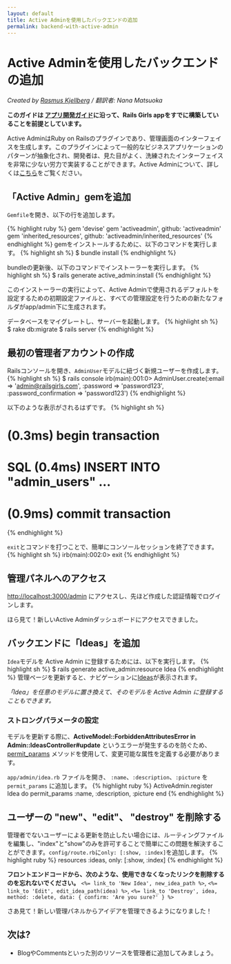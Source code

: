 ```yaml
---
layout: default
title: Active Adminを使用したバックエンドの追加
permalink: backend-with-active-admin
---
```


# Active Adminを使用したバックエンドの追加

*Created by [Rasmus Kjellberg](https://www.rasmuskjellberg.se) / 翻訳者: Nana Matsuoka*

**このガイドは [アプリ開発ガイド](/app)に沿って、Rails Girls appをすでに構築していることを前提としています。**

Active AdminはRuby on Railsのプラグインであり、管理画面のインターフェイスを生成します。このプラグインによって一般的なビジネスアプリケーションのパターンが抽象化され、開発者は、見た目がよく、洗練されたインターフェイスを非常に少ない労力で実装することができます。Active Adminについて、詳しくは[こちら](http://activeadmin.info/)をご覧ください。

## 「Active Admin」gemを追加
`Gemfile`を開き、以下の行を追加します。

{% highlight ruby %}
gem 'devise'
gem 'activeadmin', github: 'activeadmin'
gem 'inherited_resources', github: 'activeadmin/inherited_resources'
{% endhighlight %}
gemをインストールするために、以下のコマンドを実行します。
{% highlight sh %}
$ bundle install
{% endhighlight %}

bundleの更新後、以下のコマンドでインストーラーを実行します。
{% highlight sh %}
$ rails generate active_admin:install
{% endhighlight %}

このインストーラーの実行によって、Active Adminで使用されるデフォルトを設定するための初期設定ファイルと、すべての管理設定を行うための新たなフォルダがapp/admin下に生成されます。

データベースをマイグレートし、サーバーを起動します。
{% highlight sh %}
$ rake db:migrate
$ rails server
{% endhighlight %}

## 最初の管理者アカウントの作成
Railsコンソールを開き、`AdminUser`モデルに紐づく新規ユーザーを作成します。
{% highlight sh %}
$ rails console
irb(main):001:0> AdminUser.create(:email => 'admin@railsgirls.com', :password => 'password123', :password_confirmation => 'password123')
{% endhighlight %}

以下のような表示がされるはずです。
{% highlight sh %}
# (0.3ms)  begin transaction
# SQL (0.4ms)  INSERT INTO "admin_users" ...
# (0.9ms)  commit transaction
{% endhighlight %}

`exit`とコマンドを打つことで、簡単にコンソールセッションを終了できます。
{% highlight sh %}
irb(main):002:0> exit
{% endhighlight %}

## 管理パネルへのアクセス
 [http://localhost:3000/admin](http://localhost:3000/admin) にアクセスし、先ほど作成した認証情報でログインします。

ほら見て！新しいActive Adminダッシュボードにアクセスできました。

## バックエンドに「Ideas」を追加
`Idea`モデルを Active Admin に登録するためには、以下を実行します。
{% highlight sh %}
$ rails generate active_admin:resource Idea
{% endhighlight %}
管理ページを更新すると、ナビゲーションに[Ideas](http://localhost:3000/admin/ideas)が表示されます。

*「Idea」を任意のモデルに置き換えて、そのモデルを Active Admin に登録することもできます。*

### ストロングパラメータの設定
モデルを更新する際に、**ActiveModel::ForbiddenAttributesError in Admin::IdeasController#update** というエラーが発生するのを防ぐため、[permit_params](http://activeadmin.info/docs/2-resource-customization.html) メソッドを使用して、変更可能な属性を定義する必要があります。

 `app/admin/idea.rb` ファイルを開き、 `:name`、`:description`、`:picture` を `permit_params` に追加します。
{% highlight ruby %}
ActiveAdmin.register Idea do
  permit_params :name, :description, :picture
end
{% endhighlight %}

## ユーザーの "new"、"edit"、 "destroy" を削除する
管理者でないユーザーによる更新を防止したい場合には、ルーティングファイルを編集し、"index"と"show"のみを許可することで簡単にこの問題を解決することができます。`config/route.rb`に`only: [:show, :index]`を追加します。
{% highlight ruby %}
resources :ideas, only: [:show, :index]
{% endhighlight %}

**フロントエンドコードから、次のような、使用できなくなったリンクを削除するのを忘れないでください。** `<%= link_to 'New Idea', new_idea_path %>`, `<%= link_to 'Edit', edit_idea_path(idea) %>`, `<%= link_to 'Destroy', idea, method: :delete, data: { confirm: 'Are you sure?' } %>`

さあ見て！新しい管理パネルからアイデアを管理できるようになりました！

## 次は?

* BlogやCommentsといった別のリソースを管理者に追加してみましょう。
